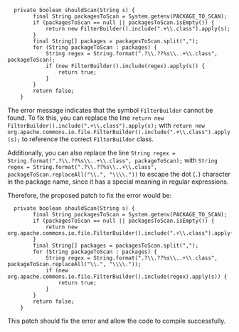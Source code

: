 ```
  private boolean shouldScan(String s) {
        final String packagesToScan = System.getenv(PACKAGE_TO_SCAN);
        if (packagesToScan == null || packagesToScan.isEmpty()) {
            return new FilterBuilder().include(".+\\.class").apply(s);
        }
        final String[] packages = packagesToScan.split(",");
        for (String packageToScan : packages) {
            String regex = String.format(".?\\.??%s\\..+\\.class", packageToScan);
            if (new FilterBuilder().include(regex).apply(s)) {
                return true;
            }
        }
        return false;
    }
```

The error message indicates that the symbol `FilterBuilder` cannot be found. To fix this, you can replace the line `return new FilterBuilder().include(".+\\.class").apply(s);` with `return new org.apache.commons.io.file.FilterBuilder().include(".+\\.class").apply(s);` to reference the correct `FilterBuilder` class.


Additionally, you can also replace the line `String regex = String.format(".?\\.??%s\\..+\\.class", packageToScan);` with `String regex = String.format(".?\\.??%s\\..+\\.class", packageToScan.replaceAll("\\.", "\\\\."))` to escape the dot (`.`) character in the package name, since it has a special meaning in regular expressions.

Therefore, the proposed patch to fix the error would be:
```
  private boolean shouldScan(String s) {
        final String packagesToScan = System.getenv(PACKAGE_TO_SCAN);
        if (packagesToScan == null || packagesToScan.isEmpty()) {
            return new org.apache.commons.io.file.FilterBuilder().include(".+\\.class").apply(s);
        }
        final String[] packages = packagesToScan.split(",");
        for (String packageToScan : packages) {
            String regex = String.format(".?\\.??%s\\..+\\.class", packageToScan.replaceAll("\\.", "\\\\."));
            if (new org.apache.commons.io.file.FilterBuilder().include(regex).apply(s)) {
                return true;
            }
        }
        return false;
    }
```
This patch should fix the error and allow the code to compile successfully.